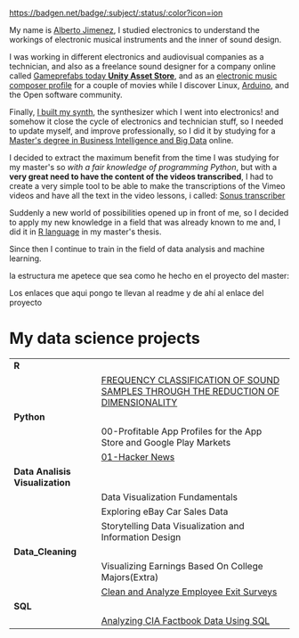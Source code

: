 
https://badgen.net/badge/:subject/:status/:color?icon=ion 

My name is [Alberto Jimenez](https://www.linkedin.com/in/alberto-jimenez-8a8559222/), I studied electronics to understand the workings of electronic musical instruments and the inner of sound design. 

I was working in different electronics and audiovisual companies as a technician, and also as a freelance sound designer for a company online called [Gameprefabs today **Unity Asset Store**](https://assetstore.unity.com/publishers/2954), and as an [electronic music composer profile](https://www.imdb.com/title/tt0466106/?ref_=fn_al_tt_1) for a couple of movies while I discover Linux, [Arduino](https://www.arduino.cc/), and the Open software community.

Finally, [I built my synth](https://midimachines.wordpress.com/), the synthesizer which I went into electronics! and somehow it close the cycle of electronics and technician stuff, so I needed to update myself, and improve professionally, so I did it by studying for a [Master's degree in Business Intelligence and Big Data](https://accounts.iebschool.com/mi-diploma/abaa0886b52591b851a33c17b4653f20/) online. 

I decided to extract the maximum benefit from the time I was studying for my master's so *with a fair knowledge of programming Python*, but with a **very great need to have the content of the videos transcribed**, I had to create a very simple tool to be able to make the transcriptions of the Vimeo videos and have all the text in the video lessons, i called: [Sonus transcriber](https://github.com/albertjimrod/personal_projects/blob/main/Sonus_transcribere/sonus%20transcriber.md)

Suddenly a new world of possibilities opened up in front of me, so I decided to apply my new knowledge in a field that was already known to me and, I did it in [R language](https://www.r-project.org/) in my master's thesis.

Since then I continue to train in the field of data analysis and machine learning.


la estructura me apetece que sea como he hecho en el proyecto del master:

Los enlaces que aqui pongo te llevan al readme y de ahí al enlace del proyecto

# My data science projects
|||
|:---|:---|
|**R**||
||[FREQUENCY CLASSIFICATION OF SOUND SAMPLES THROUGH THE REDUCTION OF DIMENSIONALITY](https://github.com/albertjimrod/personal_projects/tree/main/Master_thesis#readme)|
|**Python**||
|           |00-Profitable App Profiles for the App Store and Google Play Markets|
|           |[01-Hacker News](https://github.com/albertjimrod/Data-science-projects/tree/main/01%20Python/01-Hacker%20News)|
|**Data Analisis Visualization**||
|           |Data Visualization Fundamentals|
|           |Exploring eBay Car Sales Data|
|           |Storytelling Data Visualization and Information Design|
|**Data_Cleaning**||
||Visualizing Earnings Based On College Majors(Extra)|
||[Clean and Analyze Employee Exit Surveys](https://github.com/albertjimrod/Data-science-projects/blob/main/03_Data_Cleaning/Clean%20and%20Analyze%20Employee%20Exit%20Surveys/README.md)|
|**SQL**||
||[Analyzing CIA Factbook Data Using SQL](https://github.com/albertjimrod/Data-science-projects/blob/main/05_SQL/Analyzing%20CIA%20Factbook%20Data%20Using%20SQL/README.md)|

